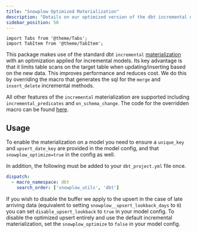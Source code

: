 ```yaml
---
title: "Snowplow Optimized Materialization"
description: "Details on our optimized version of the dbt incremental materialization and how to enable it."
sidebar_position: 50
---
```

```mdx-code-block
import Tabs from '@theme/Tabs';
import TabItem from '@theme/TabItem';
```

This package makes use of the standard dbt `incremental` [materialization](https://docs.getdbt.com/docs/build/materializations#incremental) with an optimization applied for incremental models. Its key advantage is that it limits table scans on the target table when updating/inserting based on the new data. This improves performance and reduces cost. We do this by overriding the macro that generates the sql for the `merge` and `insert_delete` incremental methods.

All other features of the `incremental` materialization are supported including `incremental_predicates` and `on_schema_change`. The code for the overridden macro can be found [here](https://github.com/snowplow/dbt-snowplow-utils/blob/main/macros/materializations/base_incremental/common/get_merge_sql.sql).

## Usage
To enable the materialization on a model you need to ensure a `unique_key` and `upsert_date_key` are provided in the model config, and that `snowplow_optimize=true` in the config as well. 

In addition, the following must be added to your `dbt_project.yml` file once.

```yml title="dbt_project.yml"
dispatch:
  - macro_namespace: dbt
    search_order: ['snowplow_utils', 'dbt']
```

If you wish to disable the buffer we apply to the upsert in the case of late arriving data (equivalent to setting `snowplow__upsert_lookback_days` to `0`) you can set `disable_upsert_lookback` to `true` in your model config. To disable the optimized upsert entirely and use the default incremental materialization, set the `snowplow_optimize` to `false` in your model config.
